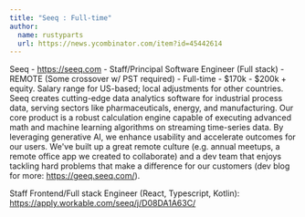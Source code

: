 ```yaml
---
title: "Seeq : Full-time"
author:
  name: rustyparts
  url: https://news.ycombinator.com/item?id=45442614
---
```

Seeq - <a href="https:&#x2F;&#x2F;seeq.com" rel="nofollow">https:&#x2F;&#x2F;seeq.com</a> - Staff&#x2F;Principal Software Engineer (Full stack) - REMOTE (Some crossover w&#x2F; PST required) - Full-time - $170k - $200k + equity. Salary range for US-based; local adjustments for other countries. Seeq creates cutting-edge data analytics software for industrial process data, serving sectors like pharmaceuticals, energy, and manufacturing. Our core product is a robust calculation engine capable of executing advanced math and machine learning algorithms on streaming time-series data. By leveraging generative AI, we enhance usability and accelerate outcomes for our users.
We&#x27;ve built up a great remote culture (e.g. annual meetups, a remote office app we created to collaborate) and a dev team that enjoys tackling hard problems that make a difference for our customers (dev blog for more: <a href="https:&#x2F;&#x2F;geeq.seeq.com&#x2F;" rel="nofollow">https:&#x2F;&#x2F;geeq.seeq.com&#x2F;</a>).

Staff Frontend&#x2F;Full stack Engineer (React, Typescript, Kotlin): <a href="https:&#x2F;&#x2F;apply.workable.com&#x2F;seeq&#x2F;j&#x2F;D08DA1A63C&#x2F;" rel="nofollow">https:&#x2F;&#x2F;apply.workable.com&#x2F;seeq&#x2F;j&#x2F;D08DA1A63C&#x2F;</a>
<JobApplication />
